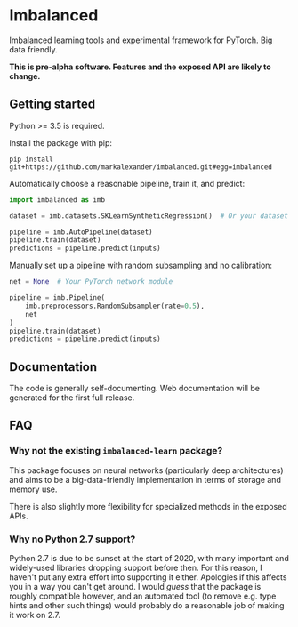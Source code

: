 
# Imbalanced

Imbalanced learning tools and experimental framework for PyTorch.
Big data friendly.

**This is pre-alpha software.  Features and the exposed API are likely to change.**


## Getting started

Python >= 3.5 is required.

Install the package with pip:

    pip install git+https://github.com/markalexander/imbalanced.git#egg=imbalanced


Automatically choose a reasonable pipeline, train it, and predict:

```python
import imbalanced as imb

dataset = imb.datasets.SKLearnSyntheticRegression()  # Or your dataset

pipeline = imb.AutoPipeline(dataset)
pipeline.train(dataset)
predictions = pipeline.predict(inputs)
```

Manually set up a pipeline with random subsampling and no calibration:

```python
net = None  # Your PyTorch network module

pipeline = imb.Pipeline(
    imb.preprocessors.RandomSubsampler(rate=0.5),
    net
)
pipeline.train(dataset)
predictions = pipeline.predict(inputs)
```


## Documentation

The code is generally self-documenting.  Web documentation will be generated
for the first full release.


## FAQ

### **Why not the existing `imbalanced-learn` package?**

This package focuses on neural networks (particularly deep architectures) and
aims to be a big-data-friendly implementation in terms of storage and memory
use.

There is also slightly more flexibility for specialized methods in the exposed
APIs.

### **Why no Python 2.7 support?**

Python 2.7 is due to be sunset at the start of 2020, with many important and
widely-used libraries dropping support before then.  For this reason, I haven't
put any extra effort into supporting it either.  Apologies if this affects you
in a way you can't get around.  I would *guess* that the package is roughly
compatible however, and an automated tool (to remove e.g. type hints and other
such things) would probably do a reasonable job of making it work on 2.7.
